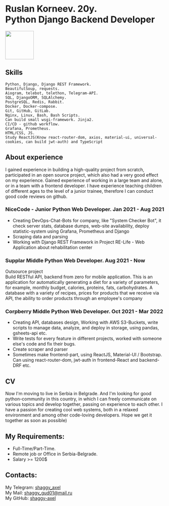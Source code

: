 <h1>
  Ruslan Korneev. 20y. <br>
  Python Django Backend Developer
</h1>
<img src="https://user-images.githubusercontent.com/79697348/157072469-d279a8d2-9153-4ac2-8247-4e24c1e08a36.png" width=90>


## Skills
```
Python, Django, Django REST Framework.
BeautifulSoup, requests.
Aiogram, telebot, telethon, Telegram-API.
SQL, DjangoORM, SQLAlchemy.
PostgreSQL, Redis, Rabbit.
Docker, Docker-compose.
Git, GitHub, GitLab.
Nginx, Linux, Bash, Bash Scripts.
Can build small wsgi-framework. Jinja2.
CI/CD - github workflow.
Grafana, Prometheus.
HTML/CSS, JS.
Study ReactJS(Know react-router-dom, axios, material-ui, universal-cookies, can build jwt-auth) and TypeScript
```

## About experience
I gained experience in building a high-quality project from scratch, participated in an open source project, which also had a very good effect on my experience. Gained experience of working in a large team and alone, or in a team with a frontend developer. I have experience teaching children of different ages to the level of a junior trainee, therefore I can conduct good code reviews on github.

### NiceCode - Junior Python Web Developer. Jan 2021 - Aug 2021
  - Creating DevOps-Chat-Bots for company, like "System Checker Bot", it check server stats, database dumps, web-site availability, deploy statistic-system using Grafana, Prometheus and Django
  - Scraping data and parsing
  - Working with Django REST Framework in Project RE-Life - Web Application about rehabilitation center

### Supplar Middle Python Web Developer. Aug 2021 - Now
Outsource project <br>
Build RESTful API, backend from zero for mobile application. This is an
application for automatically generating a diet for a variety of parameters,
for example, monthly budget, calories, proteins, fats, carbohydrates.
A database with a variety of recipes, prices for products that we receive
via API, the ability to order products through an employee's company

### Corpberry Middle Python Web Developer. Oct 2021 - Mar 2022
 - Creating API, databases design, Working with AWS S3-Buckets, write scripts to manage data, analyze, and deploy in storage, using pandas, gsheets-api etc.
 - Write tests for every feature in different projects, worked with someone else's code and fix their bugs.
 - Create scraper and parser
 - Sometimes make frontend-part, using ReactJS, Material-UI / Bootstrap. Can using react-router-dom, jwt-auth in frontend-React and backend-DRF etc.


## CV
Now I'm moving to live in Serbia in Belgrade. And I'm looking for good python-community in this country, in which I can freely communicate on various topics and develop together, passing on experience to each other. I have a passion for creating cool web systems, both in a relaxed environment and among other code-loving developers.
Hope we get it together as soon as possible)

## My Requirements:
- Full-Time/Part-Time.
- Remote job or Office in Serbia-Belgrade.
- Salary >= 1200$

## Contacts:
My Telegram: [shaggy_axel](t.me/shaggy_axel) <br>
My Mail: shaggy_gud01@mail.ru <br>
My GitHub: [shaggy-axel](github.com/shaggy-axel)

